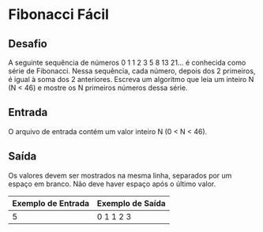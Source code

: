 # Fibonacci Fácil


## Desafio
A seguinte sequência de números 0 1 1 2 3 5 8 13 21... é conhecida como série de Fibonacci. Nessa sequência, cada número, depois dos 2 primeiros, é igual à soma dos 2 anteriores. Escreva um algoritmo que leia um inteiro N (N < 46) e mostre os N primeiros números dessa série.

## Entrada
O arquivo de entrada contém um valor inteiro N (0 < N < 46).

## Saída
Os valores devem ser mostrados na mesma linha, separados por um espaço em branco. Não deve haver espaço após o último valor.


| Exemplo de Entrada | Exemplo de Saída   |   
|--------------------|--------------------| 
| 5                  | 0 1 1 2 3 |
